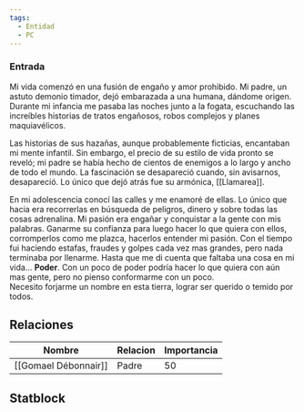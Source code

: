 ```yaml
---
tags:
  - Entidad
  - PC
---
```


### Entrada
Mi vida comenzó en una fusión de engaño y amor prohibido. Mi padre, un astuto demonio timador, dejó embarazada a una humana, dándome origen. Durante mi infancia me pasaba las noches junto a la fogata, escuchando las increíbles historias de tratos engañosos, robos complejos y planes maquiavélicos. 

Las historias de sus hazañas, aunque probablemente ficticias, encantaban mi mente infantil. Sin embargo, el precio de su estilo de vida pronto se reveló; mi padre se había hecho de cientos de enemigos a lo largo y ancho de todo el mundo. La fascinación se desapareció cuando, sin avisarnos, desapareció. Lo único que dejó atrás fue su armónica, [[Llamarea]].

En mi adolescencia conocí las calles y me enamoré de ellas. Lo único que hacia era recorrerlas en búsqueda de peligros, dinero y sobre todas las cosas adrenalina. Mi pasión era engañar y conquistar a la gente con mis palabras. Ganarme su confianza para luego hacer lo que quiera con ellos, corromperlos como me plazca, hacerlos entender mi pasión. Con el tiempo fui haciendo estafas, fraudes y golpes cada vez mas grandes, pero nada terminaba por llenarme. Hasta que me di cuenta que faltaba una cosa en mi vida… **Poder**. Con un poco de poder podría hacer lo que quiera con aún mas gente, pero no pienso conformarme con un poco.  
Necesito forjarme un nombre en esta tierra, lograr ser querido o temido por todos. 



## Relaciones


| Nombre               | Relacion | Importancia |
| -------------------- | -------- | ----------- |
| [[Gomael Débonnair]] | Padre    | 50          |

## Statblock


